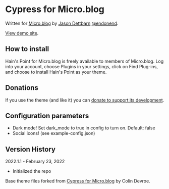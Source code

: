# Cypress for Micro.blog

Written for [Micro.blog](https://micro.blog) by [Jason Dettbarn](http://endonend.org) [@endonend](https://micro.blog/endonend).

[View demo site](FIX).

## How to install

Hain's Point for Micro.blog is freely available to members of Micro.blog. Log into your account, choose Plugins in your settings, click on Find Plug-ins, and choose to install Hain's Point as your theme.

## Donations

 If you use the theme (and like it) you can [donate to support its development](FIX).

 ## Configuration parameters

 - Dark mode! Set dark_mode to true in config to turn on. Default: false
 - Social icons! (see example-config.json)

## Version History

2022.1.1 - February 23, 2022

- Initialized the repo


Base theme files forked from [Cypress for Micro.blog](https://github.com/cdevroe/cypress-microblog) by Colin Devroe. 